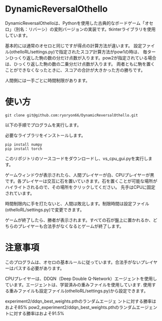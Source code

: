 
# DynamicReversalOthello
DynamicReversalOthelloは、Pythonを使用した古典的なボードゲーム「オセロ」（別名：リバーシ）の変則バージョンの実装です。tkinterライブラリを使用しています。

基本的には通常のオセロと同じですが得点の計算方法が違います。
設定ファイル(othelloRL/settings.py)で指定されたスコア計算方法がpow1の時は、
毎ターンひっくり返した駒の数の分だけ点数が入ります。pow2が指定されている場合は、ひっくり返した駒の数の二乗分だけ点数が入ります。
両者ともに駒を置くことができなくなったときに、スコアの合計が大きかった方の勝ちです。

人間側には一手ごとに時間制限があります。


# 使い方

```
git clone git@github.com:ryoryon66/DynamicReversalOthello.git
```



以下の手順でプログラムを実行します。

必要なライブラリをインストールします。
```
pip install numpy
pip install torch
```


このリポジトリのソースコードをダウンロードし、vs_cpu_gui.pyを実行します。

ゲームウィンドウが表示されたら、人間プレイヤーが白、CPUプレイヤーが黒です。各プレイヤーは交互に石を置いていきます。石を置くことが可能な場所がハイライトされるので、その場所をクリックしてください。
先手はCPUに固定されています。

時間制限内に手を打たないと、人間は敗北します。制限時間は設定ファイル(othelloRL/settings.py)で変更できます。

ゲームが終了したら、勝者が表示されます。すべての石が盤上に置かれるか、どちらのプレイヤーも合法手がなくなるとゲームが終了します。

# 注意事項
このプログラムは、オセロの基本ルールに従っています。合法手がないプレイヤーはパスする必要があります。

CPUプレイヤーは、DDQN（Deep Double Q-Network）エージェントを使用しています。エージェントは、学習済みの重みファイルを使用しています.
使用する重みファイルも設定ファイル(othelloRL/settings.py)から設定できます。

experiment2/ddqn_best_weights.pthのランダムエージェ
ントに対する勝率はおよそ85%
pow2_experiment2/ddqn_best_weights.pthのランダムエージェントに対する勝率はおよそ91.5%

